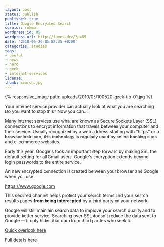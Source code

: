 ```yaml
---
layout: post
status: publish
published: true
title: Google Encrypted Search
curator: rokma
wordpress_id: 85
wordpress_url: http://fumes.dev/?p=85
date: '2010-05-20 06:52:35 +0200'
categories: studies
tags:
- useful
- news
- nerd
- geek
- internet-services
license:
thumb: search.jpg
---
```


{% responsive_image path: uploads/2010/05/100520-geek-tip-01.jpg %}

Your internet service provider can actually look at what you are searching
Do you want to stop this? Now you can... 

Many internet services use what are known as Secure Sockets Layer (SSL) connections to encrypt information that travels between your computer and their service. Usually recognized by a web address starting with &ldquo;https&rdquo; or a browser lock icon, this technology is regularly used by online banking sites and e-commerce websites.

Early this year, Google's took an important step forward by making SSL the default setting for all Gmail users. 
Google's encryption extends beyond login passwords to the entire service.

An new encrypted connection is created between your browser and Google when you use:

<a href="https://www.google.com" target="_blank">https://www.google.com</a>

This secured channel helps protect your search terms and your search results pages <strong>from being intercepted</strong> by a third party on your network. 

Google will still maintain search data to improve your search quality and to provide better service. Searching over SSL doesn&rsquo;t reduce the data sent to Google &mdash; it only hides that data from third parties who seek it. 

<a href="http://googleblog.blogspot.com/2010/05/search-more-securely-with-encrypted.html" target="_blank">Quick overlook here</a>

<a href="http://www.google.com/support/websearch/bin/answer.py?answer=173733&amp;hl=en" target="_blank">Full details here</a> 
